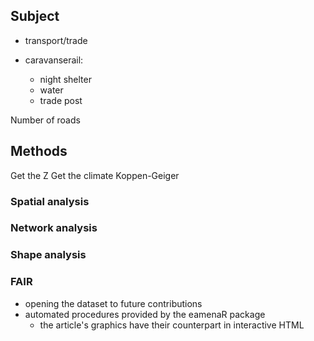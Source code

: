 
## Subject

* transport/trade

* caravanserail:
    - night shelter
    - water
    - trade post

Number of roads

## Methods

Get the Z
Get the climate Koppen-Geiger

### Spatial analysis

### Network analysis

### Shape analysis

### FAIR

* opening the dataset to future contributions
* automated procedures provided by the eamenaR package
    - the article's graphics have their counterpart in interactive HTML

